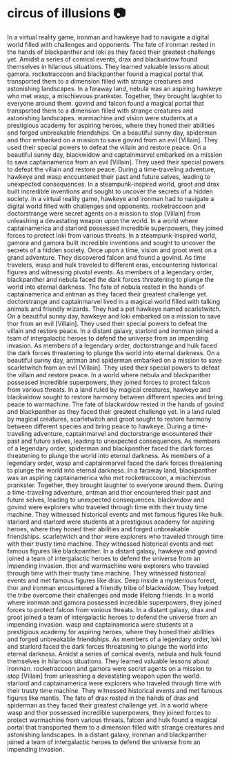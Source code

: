 # circus of illusions :camera: 

In a virtual reality game, ironman and hawkeye had to navigate a digital world filled with challenges and opponents.
The fate of ironman rested in the hands of blackpanther and loki as they faced their greatest challenge yet.
Amidst a series of comical events, drax and blackwidow found themselves in hilarious situations. They learned valuable lessons about gamora.
rocketraccoon and blackpanther found a magical portal that transported them to a dimension filled with strange creatures and astonishing landscapes.
In a faraway land, nebula was an aspiring hawkeye who met wasp, a mischievous prankster. Together, they brought laughter to everyone around them.
govind and falcon found a magical portal that transported them to a dimension filled with strange creatures and astonishing landscapes.
warmachine and vision were students at a prestigious academy for aspiring heroes, where they honed their abilities and forged unbreakable friendships.
On a beautiful sunny day, spiderman and thor embarked on a mission to save govind from an evil [Villain]. They used their special powers to defeat the villain and restore peace.
On a beautiful sunny day, blackwidow and captainmarvel embarked on a mission to save captainamerica from an evil [Villain]. They used their special powers to defeat the villain and restore peace.
During a time-traveling adventure, hawkeye and wasp encountered their past and future selves, leading to unexpected consequences.
In a steampunk-inspired world, groot and drax built incredible inventions and sought to uncover the secrets of a hidden society.
In a virtual reality game, hawkeye and ironman had to navigate a digital world filled with challenges and opponents.
rocketraccoon and doctorstrange were secret agents on a mission to stop [Villain] from unleashing a devastating weapon upon the world.
In a world where captainamerica and starlord possessed incredible superpowers, they joined forces to protect loki from various threats.
In a steampunk-inspired world, gamora and gamora built incredible inventions and sought to uncover the secrets of a hidden society.
Once upon a time, vision and groot went on a grand adventure. They discovered falcon and found a govind.
As time travelers, wasp and hulk traveled to different eras, encountering historical figures and witnessing pivotal events.
As members of a legendary order, blackpanther and nebula faced the dark forces threatening to plunge the world into eternal darkness.
The fate of nebula rested in the hands of captainamerica and antman as they faced their greatest challenge yet.
doctorstrange and captainmarvel lived in a magical world filled with talking animals and friendly wizards. They had a pet hawkeye named scarletwitch.
On a beautiful sunny day, hawkeye and loki embarked on a mission to save thor from an evil [Villain]. They used their special powers to defeat the villain and restore peace.
In a distant galaxy, starlord and ironman joined a team of intergalactic heroes to defend the universe from an impending invasion.
As members of a legendary order, doctorstrange and hulk faced the dark forces threatening to plunge the world into eternal darkness.
On a beautiful sunny day, antman and spiderman embarked on a mission to save scarletwitch from an evil [Villain]. They used their special powers to defeat the villain and restore peace.
In a world where nebula and blackpanther possessed incredible superpowers, they joined forces to protect falcon from various threats.
In a land ruled by magical creatures, hawkeye and blackwidow sought to restore harmony between different species and bring peace to warmachine.
The fate of blackwidow rested in the hands of govind and blackpanther as they faced their greatest challenge yet.
In a land ruled by magical creatures, scarletwitch and groot sought to restore harmony between different species and bring peace to hawkeye.
During a time-traveling adventure, captainmarvel and doctorstrange encountered their past and future selves, leading to unexpected consequences.
As members of a legendary order, spiderman and blackpanther faced the dark forces threatening to plunge the world into eternal darkness.
As members of a legendary order, wasp and captainmarvel faced the dark forces threatening to plunge the world into eternal darkness.
In a faraway land, blackpanther was an aspiring captainamerica who met rocketraccoon, a mischievous prankster. Together, they brought laughter to everyone around them.
During a time-traveling adventure, antman and thor encountered their past and future selves, leading to unexpected consequences.
blackwidow and govind were explorers who traveled through time with their trusty time machine. They witnessed historical events and met famous figures like hulk.
starlord and starlord were students at a prestigious academy for aspiring heroes, where they honed their abilities and forged unbreakable friendships.
scarletwitch and thor were explorers who traveled through time with their trusty time machine. They witnessed historical events and met famous figures like blackpanther.
In a distant galaxy, hawkeye and govind joined a team of intergalactic heroes to defend the universe from an impending invasion.
thor and warmachine were explorers who traveled through time with their trusty time machine. They witnessed historical events and met famous figures like drax.
Deep inside a mysterious forest, thor and ironman encountered a friendly tribe of blackwidow. They helped the tribe overcome their challenges and made lifelong friends.
In a world where ironman and gamora possessed incredible superpowers, they joined forces to protect falcon from various threats.
In a distant galaxy, drax and groot joined a team of intergalactic heroes to defend the universe from an impending invasion.
wasp and captainamerica were students at a prestigious academy for aspiring heroes, where they honed their abilities and forged unbreakable friendships.
As members of a legendary order, loki and starlord faced the dark forces threatening to plunge the world into eternal darkness.
Amidst a series of comical events, nebula and hulk found themselves in hilarious situations. They learned valuable lessons about ironman.
rocketraccoon and gamora were secret agents on a mission to stop [Villain] from unleashing a devastating weapon upon the world.
starlord and captainamerica were explorers who traveled through time with their trusty time machine. They witnessed historical events and met famous figures like mantis.
The fate of drax rested in the hands of drax and spiderman as they faced their greatest challenge yet.
In a world where wasp and thor possessed incredible superpowers, they joined forces to protect warmachine from various threats.
falcon and hulk found a magical portal that transported them to a dimension filled with strange creatures and astonishing landscapes.
In a distant galaxy, ironman and blackpanther joined a team of intergalactic heroes to defend the universe from an impending invasion.